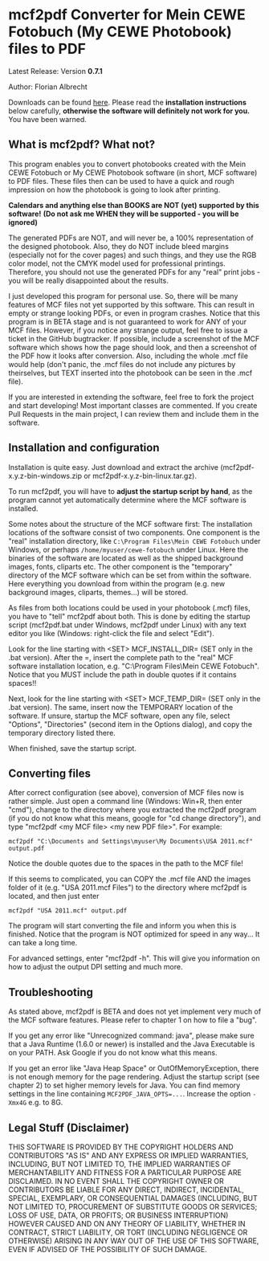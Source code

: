 # mcf2pdf Converter for Mein CEWE Fotobuch (My CEWE Photobook) files to PDF

Latest Release: Version **0.7.1**

Author: Florian Albrecht

Downloads can be found [here](https://github.com/rbodziony/mcf2pdf/releases). Please read the **installation instructions** below carefully, **otherwise the software will definitely not work for you.** You have been warned.

## What is mcf2pdf? What not?

This program enables you to convert photobooks created with the Mein CEWE
Fotobuch or My CEWE Photobook software (in short, MCF software) to PDF files.
These files then can be used to have a quick and rough impression on how the 
photobook is going to look after printing.

**Calendars and anything else than BOOKS are NOT (yet) supported by this software!**
**(Do not ask me WHEN they will be supported - you will be ignored)**

The generated PDFs are NOT, and will never be, a 100% representation of the
designed photobook. Also, they do NOT include bleed margins (especially not for 
the cover pages) and such things, and they use the RGB color model, not the CMYK 
model used for professional printings. Therefore, you should not use the 
generated PDFs for any "real" print jobs - you will be really disappointed about 
the results.

I just developed this program for personal use. So, there will be many features 
of MCF files not yet supported by this software. This can result in empty or 
strange looking PDFs, or even in program crashes. Notice that this program is 
in BETA stage and is not guaranteed to work for ANY of your MCF files. However, 
if you notice any strange output, feel free to issue a ticket in the GitHub 
bugtracker. If possible, include a screenshot of the MCF software which shows how 
the page should look, and then a screenshot of the PDF how it looks after 
conversion. Also, including the whole .mcf file would help (don't panic, the .mcf 
files do not include any pictures by theirselves, but TEXT inserted into the 
photobook can be seen in the .mcf file).

If you are interested in extending the software, feel free to fork the project 
and start developing! Most important classes are commented. If you create Pull
Requests in the main project, I can review them and include them in the software.

## Installation and configuration

Installation is quite easy. Just download and extract the archive 
(mcf2pdf-x.y.z-bin-windows.zip or mcf2pdf-x.y.z-bin-linux.tar.gz).

To run mcf2pdf, you will have to **adjust the startup script by hand**, as the 
program cannot yet automatically determine where the MCF software is installed.

Some notes about the structure of the MCF software first: The installation 
locations of the software consist of two components. One component is the 
"real" installation directory, like `C:\Program Files\Mein CEWE Fotobuch` under 
Windows, or perhaps `/home/myuser/cewe-fotobuch` under Linux. Here the binaries
of the software are located as well as the shipped background images, fonts,
cliparts etc. 
The other component is the "temporary" directory of the MCF software which can
be set from within the software. Here everything you download from within the
program (e.g. new background images, cliparts, themes...) will be stored.

As files from both locations could be used in your photobook (.mcf) files, you
have to "tell" mcf2pdf about both. This is done by editing the startup script
(mcf2pdf.bat under Windows, mcf2pdf under Linux) with any text editor you like
(Windows: right-click the file and select "Edit"). 

Look for the line starting with &lt;SET> MCF_INSTALL_DIR= (SET only in the .bat 
version). After the =, insert the complete path to the "real" MCF software
installation location, e.g. "C:\Program Files\Mein CEWE Fotobuch". Notice that
you MUST include the path in double quotes if it contains spaces!!

Next, look for the line starting with &lt;SET> MCF_TEMP_DIR= (SET only in the 
.bat version). The same, insert now the TEMPORARY location of the software. If 
unsure, startup the MCF software, open any file, select "Options", "Directories"
(second item in the Options dialog), and copy the temporary directory listed 
there.
  
When finished, save the startup script.

## Converting files

After correct configuration (see above), conversion of MCF files now is rather
simple. Just open a command line (Windows: Win+R, then enter "cmd"), change to
the directory where you extracted the mcf2pdf program (if you do not know what
this means, google for "cd change directory"), and type "mcf2pdf &lt;my MCF file>
&lt;my new PDF file>". For example:

    mcf2pdf "C:\Documents and Settings\myuser\My Documents\USA 2011.mcf" output.pdf

Notice the double quotes due to the spaces in the path to the MCF file!

If this seems to complicated, you can COPY the .mcf file AND the images folder
of it (e.g. "USA 2011.mcf Files") to the directory where mcf2pdf is located, 
and then just enter

    mcf2pdf "USA 2011.mcf" output.pdf

The program will start converting the file and inform you when this is finished.
Notice that the program is NOT optimized for speed in any way... It can take 
a long time.

For advanced settings, enter "mcf2pdf -h". This will give you information on
how to adjust the output DPI setting and much more. 

## Troubleshooting

As stated above, mcf2pdf is BETA and does not yet implement very much of the
MCF software features. Please refer to chapter 1 on how to file a "bug".

If you get any error like "Unrecognized command: java", please make sure that
a Java Runtime (1.6.0 or newer) is installed and the Java Executable is on your
PATH. Ask Google if you do not know what this means.

If you get an error like "Java Heap Space" or OutOfMemoryException, 
there is not enough memory for the page rendering. Adjust the startup 
script (see chapter 2) to set higher memory  levels for Java. You can find memory 
settings in the line containing `MCF2PDF_JAVA_OPTS=...`. 
Increase the option `-Xmx4G` e.g. to 8G.

## Legal Stuff (Disclaimer)

THIS SOFTWARE IS PROVIDED BY THE COPYRIGHT HOLDERS AND CONTRIBUTORS "AS IS" AND 
ANY EXPRESS OR IMPLIED WARRANTIES, INCLUDING, BUT NOT LIMITED TO, THE IMPLIED 
WARRANTIES OF MERCHANTABILITY AND FITNESS FOR A PARTICULAR PURPOSE ARE 
DISCLAIMED. IN NO EVENT SHALL THE COPYRIGHT OWNER OR CONTRIBUTORS BE LIABLE FOR 
ANY DIRECT, INDIRECT, INCIDENTAL, SPECIAL, EXEMPLARY, OR CONSEQUENTIAL DAMAGES 
(INCLUDING, BUT NOT LIMITED TO, PROCUREMENT OF SUBSTITUTE GOODS OR SERVICES; 
LOSS OF USE, DATA, OR PROFITS; OR BUSINESS INTERRUPTION) HOWEVER CAUSED AND ON 
ANY THEORY OF LIABILITY, WHETHER IN CONTRACT, STRICT LIABILITY, OR TORT 
(INCLUDING NEGLIGENCE OR OTHERWISE) ARISING IN ANY WAY OUT OF THE USE OF THIS 
SOFTWARE, EVEN IF ADVISED OF THE POSSIBILITY OF SUCH DAMAGE.
